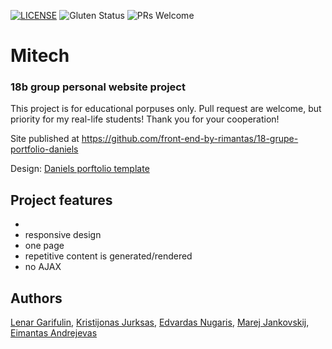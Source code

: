 [![LICENSE](https://img.shields.io/badge/license-MIT-blue.svg?style=flat-square)](https://github.com/belauzas/HTML5-website-template/blob/master/LICENSE.md)
![Gluten Status](https://img.shields.io/badge/Gluten-Free-green.svg)
![PRs Welcome](https://img.shields.io/badge/PRs-welcome-brightgreen.svg)

# Mitech
### 18b group personal website project

This project is for educational porpuses only. Pull request are welcome, but priority for my real-life students! Thank you for your cooperation!

Site published at https://github.com/front-end-by-rimantas/18-grupe-portfolio-daniels

Design: [Daniels porftolio template](http://www.innovationplans.com/idesign/daniels/particles.html#0)


## Project features
- 
- responsive design
- one page
- repetitive content is generated/rendered
- no AJAX
## Authors
[Lenar Garifulin](https://github.com/legarifulin), [Kristijonas Jurksas](https://github.com/KristijonasJurk), [Edvardas Nugaris](https://github.com/qreilas), [Marej Jankovskij](https://github.com/mjankovskij), [Eimantas Andrejevas](https://github.com/eimuc)